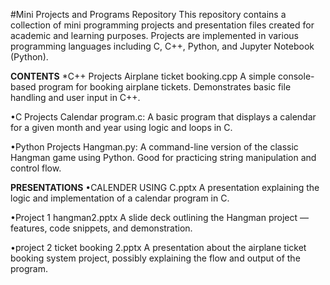 #Mini Projects and Programs Repository
This repository contains a collection of mini programming projects and presentation files created for academic and learning purposes. Projects are implemented in various programming languages including C, C++, Python, and Jupyter Notebook (Python).

**CONTENTS**
*C++ Projects
Airplane ticket booking.cpp
A simple console-based program for booking airplane tickets. Demonstrates basic file handling and user input in C++.

•C Projects
Calendar program.c: 
A basic program that displays a calendar for a given month and year using logic and loops in C.

•Python Projects
Hangman.py: 
A command-line version of the classic Hangman game using Python. Good for practicing string manipulation and control flow.

**PRESENTATIONS**
•CALENDER USING C.pptx
A presentation explaining the logic and implementation of a calendar program in C.

•Project 1 hangman2.pptx
A slide deck outlining the Hangman project — features, code snippets, and demonstration.

•project 2 ticket booking 2.pptx
A presentation about the airplane ticket booking system project, possibly explaining the flow and output of the program.
